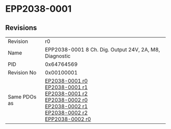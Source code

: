 # EPP2038-0001

## Revisions
<table>
<tr>
<td>Revision</td>
<td>r0</td>
</tr>
<tr>
<td>Name</td>
<td>EPP2038-0001 8 Ch. Dig. Output 24V, 2A, M8, Diagnostic</td>
</tr>
<tr>
<td>PID</td>
<td>0x64764569</td>
</tr>
<tr>
<td>Revision No</td>
<td>0x00100001</td>
</tr>
<tr>
<td>Same PDOs as</td>
<td><a href="EP2038-0001.md">EP2038-0001 r0</a><br/><a href="EP2038-0001.md">EP2038-0001 r1</a><br/><a href="EP2038-0001.md">EP2038-0001 r2</a><br/><a href="EP2038-0002.md">EP2038-0002 r0</a><br/><a href="EP2038-0002.md">EP2038-0002 r1</a><br/><a href="EP2038-0002.md">EP2038-0002 r2</a><br/><a href="EPP2038-0002.md">EPP2038-0002 r0</a></td>
</tr>
</table>
